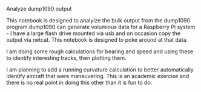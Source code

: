 Analyze dump1090 output

This notebook is designed to analyize the bulk output from the dump1090 program.dump1090 can generate volumious data for a Raspberry Pi system - I have a large flash drive mounted via usb and on occasion copy the output via netcat. This notebook is designed to poke around at that data. 

I am doing some rough calculations for bearing and speed and using these to identify interesting tracks, then plotting them. 

I am planning to add a running curvature calculation to better automatically identify aircraft that were maneuvering. This is an academic exercise and there is no real point in doing this other than it is fun to do.
